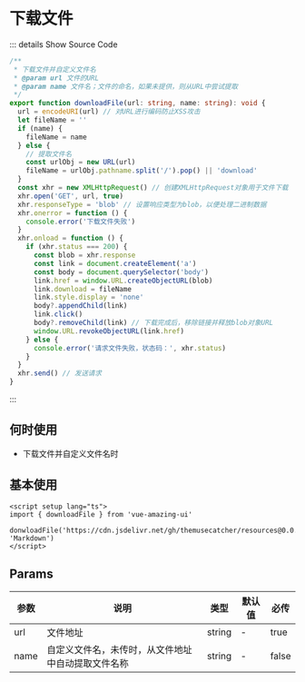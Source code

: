 # 下载文件<BackTop />

::: details Show Source Code

```ts
/**
 * 下载文件并自定义文件名
 * @param url 文件的URL
 * @param name 文件名；文件的命名，如果未提供，则从URL中尝试提取
 */
export function downloadFile(url: string, name: string): void {
  url = encodeURI(url) // 对URL进行编码防止XSS攻击
  let fileName = ''
  if (name) {
    fileName = name
  } else {
    // 提取文件名
    const urlObj = new URL(url)
    fileName = urlObj.pathname.split('/').pop() || 'download'
  }
  const xhr = new XMLHttpRequest() // 创建XMLHttpRequest对象用于文件下载
  xhr.open('GET', url, true)
  xhr.responseType = 'blob' // 设置响应类型为blob，以便处理二进制数据
  xhr.onerror = function () {
    console.error('下载文件失败')
  }
  xhr.onload = function () {
    if (xhr.status === 200) {
      const blob = xhr.response
      const link = document.createElement('a')
      const body = document.querySelector('body')
      link.href = window.URL.createObjectURL(blob)
      link.download = fileName
      link.style.display = 'none'
      body?.appendChild(link)
      link.click()
      body?.removeChild(link) // 下载完成后，移除链接并释放blob对象URL
      window.URL.revokeObjectURL(link.href)
    } else {
      console.error('请求文件失败，状态码：', xhr.status)
    }
  }
  xhr.send() // 发送请求
}
```

:::

## 何时使用

- 下载文件并自定义文件名时

## 基本使用

```vue
<script setup lang="ts">
import { downloadFile } from 'vue-amazing-ui'

donwloadFile('https://cdn.jsdelivr.net/gh/themusecatcher/resources@0.0.5/Markdown.pdf', 'Markdown')
</script>
```

## Params

参数 | 说明 | 类型 | 默认值 | 必传
-- | -- | -- | -- | --
url | 文件地址 | string | - | true
name | 自定义文件名，未传时，从文件地址中自动提取文件名称 | string | - | false
